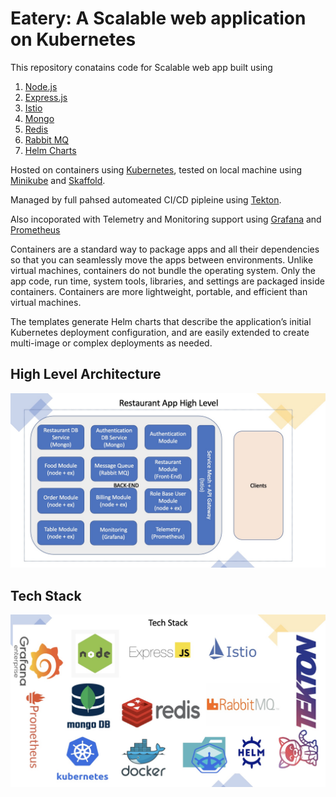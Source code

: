 # Eatery: A Scalable web application on Kubernetes

This repository conatains code for Scalable web app built using 
1. [Node.js](https://nodejs.org/en/)
1. [Express.js](https://expressjs.com)
1. [Istio](https://istio.io)
1. [Mongo](https://www.mongodb.com)
1. [Redis](https://redis.io)
1. [Rabbit MQ](https://www.rabbitmq.com)
1. [Helm Charts](https://helm.sh/docs/topics/charts/)

Hosted on containers using [Kubernetes](https://kubernetes.io/), tested on local machine using [Minikube](https://minikube.sigs.k8s.io/docs/) and [Skaffold](https://skaffold.dev).

Managed by full pahsed automeated CI/CD pipleine using [Tekton](https://tekton.dev). 

Also incoporated with Telemetry and Monitoring support using [Grafana](https://grafana.com) and [Prometheus](https://prometheus.io)

Containers are a standard way to package apps and all their dependencies so that you can seamlessly move the apps between environments. Unlike virtual machines, containers do not bundle the operating system. Only the app code, run time, system tools, libraries, and settings are packaged inside containers. Containers are more lightweight, portable, and efficient than virtual machines.

 The templates generate Helm charts that describe the application’s initial Kubernetes deployment configuration, and are easily extended to create multi-image or complex deployments as needed.

## High Level Architecture 

![](./image/architecture.jpg)

## Tech Stack 

![](./image/techstack.jpg)